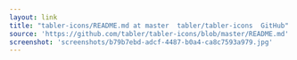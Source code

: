 ```yaml
---
layout: link
title: "tabler-icons/README.md at master  tabler/tabler-icons  GitHub"
source: 'https://github.com/tabler/tabler-icons/blob/master/README.md'
screenshot: 'screenshots/b79b7ebd-adcf-4487-b0a4-ca8c7593a979.jpg'
---
```


